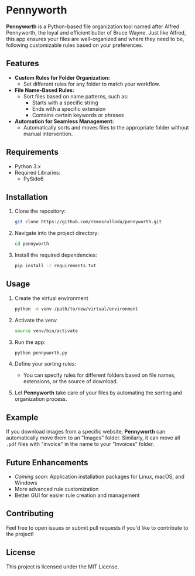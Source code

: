 
# Pennyworth

**Pennyworth** is a Python-based file organization tool named after Alfred Pennyworth, the loyal and efficient butler of Bruce Wayne. Just like Alfred, this app ensures your files are well-organized and where they need to be, following customizable rules based on your preferences.

## Features

- **Custom Rules for Folder Organization:** 
  - Set different rules for any folder to match your workflow.
- **File Name-Based Rules:**
  - Sort files based on name patterns, such as:
    - Starts with a specific string
    - Ends with a specific extension
    - Contains certain keywords or phrases
- **Automation for Seamless Management:**
  - Automatically sorts and moves files to the appropriate folder without manual intervention.

## Requirements

- Python 3.x
- Required Libraries:
  - PySide6

## Installation

1. Clone the repository:

    ```bash
    git clone https://github.com/remosrulloda/pennyworth.git
    ```

2. Navigate into the project directory:

    ```bash
    cd pennyworth
    ```

3. Install the required dependencies:

    ```bash
    pip install -r requirements.txt
    ```

## Usage

1. Create the virtual environment
    ```bash
    python -m venv /path/to/new/virtual/environment
    ```

2. Activate the venv 
    ```bash
    source venv/bin/activate 
    ```

3. Run the app:

    ```bash
    python pennyworth.py
    ```

4. Define your sorting rules:
   - You can specify rules for different folders based on file names, extensions, or the source of download.
   
5. Let **Pennyworth** take care of your files by automating the sorting and organization process.

## Example

If you download images from a specific website, **Pennyworth** can automatically move them to an "Images" folder. Similarly, it can move all `.pdf` files with "invoice" in the name to your "Invoices" folder.

## Future Enhancements

- *Coming soon*: Application installation packages for Linux, macOS, and Windows
- More advanced rule customization
- Better GUI for easier rule creation and management

## Contributing

Feel free to open issues or submit pull requests if you'd like to contribute to the project!

## License

This project is licensed under the MIT License.
